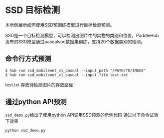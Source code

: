 # SSD 目标检测

本示例展示如何使用[SSD](https://www.paddlepaddle.org.cn/hubdetail?name=ssd_mobilenet_v1_pascal&en_category=ObjectDetection)预训练模型进行目标检测预测。

SSD是一个目标检测模型，可以检测出图片中的实物的类别和位置，PaddleHub发布的SSD模型通过pascalvoc数据集训练，支持20个数据类别的检测。

## 命令行方式预测

```shell
$ hub run ssd_mobilenet_v1_pascal --input_path "/PATH/TO/IMAGE"
$ hub run ssd_mobilenet_v1_pascal --input_file test.txt
```

test.txt 存放待检测图片的存放路径

## 通过python API预测

`ssd_demo.py`给出了使用python API调用SSD预测的示例代码
通过以下命令试验下效果

```shell
python ssd_demo.py
```
